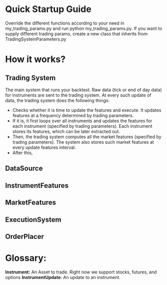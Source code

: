 # **Quick Startup Guide** #
Override the different functions according to your need in my_trading_params.py and run
python my_trading_params.py.
If you want to supply different trading params, create a new class that inherits from TradingSystemParameters.py

# **How it works?** #

## Trading System ##
The main system that runs your backtest. Raw data (tick or end of day data) for instruments are sent to the trading system. At every such update of data, the trading system does the following things:
* Checks whether it is time to update the features and execute. It updates features at a frequency determined by trading parameters.
* If it is, it first loops over all instruments and updates the features for each instrument (specified by trading parameters). Each instrument stores its features, which can be later extracted out.
* Then, the trading system computes all the market features (specified by trading parameters). The system also stores such market features at every update features interval.
* After this, 

## DataSource ##

## InstrumentFeatures ##

## MarketFeatures ##

## ExecutionSystem ##

## OrderPlacer ##


# **Glossary:** #

**Instrument:** An Asset to trade. Right now we support stocks, futures, and options
**InstrumentUpdate**: An update to an instrument.